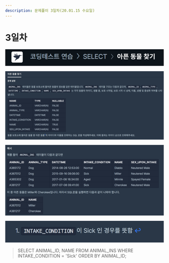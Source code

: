 ```yaml
---
description: 문제풀이 3일차(20.01.15 수요일)
---
```


# 3일차

![](../../.gitbook/assets/image%20%2811%29.png)

![](../../.gitbook/assets/image%20%2829%29.png)

![](../../.gitbook/assets/image%20%2816%29.png)

![](../../.gitbook/assets/image%20%2851%29.png)

> SELECT ANIMAL\_ID, NAME FROM ANIMAL\_INS WHERE INTAKE\_CONDITION = 'Sick' ORDER BY ANIMAL\_ID;

